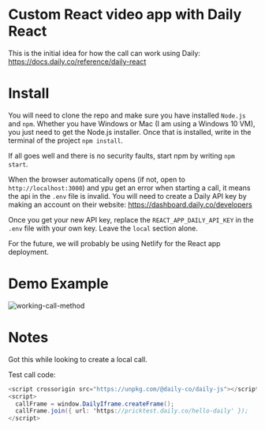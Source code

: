 # Custom React video app with Daily React

This is the initial idea for how the call can work using Daily:
https://docs.daily.co/reference/daily-react

# Install
You will need to clone the repo and make sure you have installed `Node.js` and `npm`.
Whether you have Windows or Mac (I am using a Windows 10 VM), you just need to get the Node.js installer.
Once that is installed, write in the terminal of the project `npm install`.

If all goes well and there is no security faults, start npm by writing `npm start`.

When the browser automatically opens (if not, open to `http://localhost:3000`) and ypu get an error when starting a call, it means the api in the `.env` file is invalid. You will need to create a Daily API key by making an account on their website:
https://dashboard.daily.co/developers

Once you get your new API key, replace the `REACT_APP_DAILY_API_KEY` in the `.env` file with your own key.
Leave the `local` section alone.

For the future, we will probably be using Netlify for the React app deployment.

# Demo Example

![working-call-method](https://github.com/WebTutoringProject/video-chat-test/assets/58316986/ef43ec0d-1e8e-4030-9dd4-00c67990411d)

# Notes

Got this while looking to create a local call.

Test call code:
```cs
<script crossorigin src="https://unpkg.com/@daily-co/daily-js"></script>
<script>
  callFrame = window.DailyIframe.createFrame();
  callFrame.join({ url: 'https://pricktest.daily.co/hello-daily' });
</script>
```
